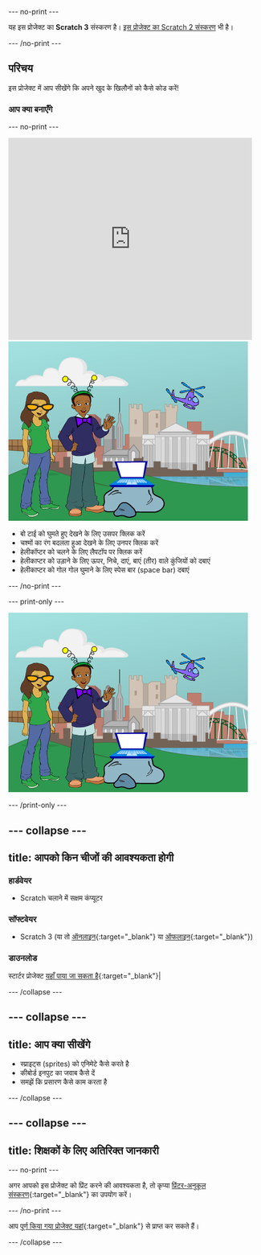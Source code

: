 --- no-print ---

यह इस प्रोजेक्ट का **Scratch 3** संस्करण है। [इस प्रोजेक्ट का Scratch 2 संस्करण](https://projects.raspberrypi.org/en/projects/tech-toys-scratch2) भी है।

--- /no-print ---

## परिचय

इस प्रोजेक्ट में आप सीखेंगे कि अपने खुद के खिलौनों को कैसे कोड करें!

### आप क्या बनाएँगे

--- no-print ---

<div class="scratch-preview">
  <iframe allowtransparency="true" width="485" height="402" src="https://scratch.mit.edu/projects/embed/301514002/?autostart=false" frameborder="0" scrolling="no"></iframe>
  <img src="images/toys-final.png">
</div>

+ बो टाई को घुमते हुए देखने के लिए उसपर क्लिक करें
+ चश्मों का रंग बदलता हुआ देखने के लिए उनपर क्लिक करें
+ हेलीकॉप्टर को चलने के लिए लैपटॉप पर क्लिक करें
+ हेलीकाप्टर को उड़ाने के लिए ऊपर, निचे, दाएं, बाएं (तीर) वाले कुंजियों को दबाएं
+ हेलीकाप्टर को गोल गोल घुमाने के लिए स्पेस बार (space bar) दबाएं

--- /no-print ---

--- print-only ---

![पूर्ण प्रोजेक्ट](images/toys-final.png)

--- /print-only ---

--- collapse ---
---
title: आपको किन चीजों की आवश्यकता होगी
---

### हार्डवेयर

+ Scratch चलाने में सक्षम कंप्यूटर

### सॉफ्टवेयर

+ Scratch 3 (या तो [ऑनलाइन](http://rpf.io/scratchon){:target="_blank"} या [ऑफलाइन](http://rpf.io/scratchoff){:target="_blank"})

### डाउनलोड

स्टार्टर प्रोजेक्ट [यहाँ पाया जा सकता है](http://rpf.io/p/en/tech-toys-go){:target="_blank"}|

--- /collapse ---

--- collapse ---
---
title: आप क्या सीखेंगे
---

- स्प्राइट्स (sprites) को एनिमेटे कैसे करते है
- कीबोर्ड इनपुट का जवाब कैसे दें
- समझें कि प्रसारण कैसे काम करता है

--- /collapse ---

--- collapse ---
---
title: शिक्षकों के लिए अतिरिक्त जानकारी
---

--- no-print ---

अगर आपको इस प्रोजेक्ट को प्रिंट करने की आवश्यकता है, तो कृप्या [प्रिंटर-अनुकूल संस्करण](https://projects.raspberrypi.org/en/projects/tech-toys/print){:target="_blank"} का उपयोग करें।

--- /no-print ---

आप [पूर्ण किया गया प्रोजेक्ट यहां](http://rpf.io/p/en/tech-toys-get){:target="_blank"} से प्राप्त कर सकते हैं।

--- /collapse ---
